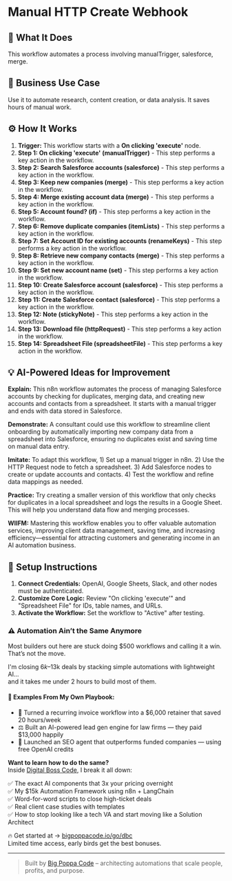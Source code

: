 # Manual HTTP Create Webhook

## 🚀 What It Does
This workflow automates a process involving manualTrigger, salesforce, merge.

## 💼 Business Use Case
Use it to automate research, content creation, or data analysis. It saves hours of manual work.

## ⚙️ How It Works
1.  **Trigger:** This workflow starts with a **On clicking 'execute'** node.
2. **Step 1: On clicking 'execute' (manualTrigger)** - This step performs a key action in the workflow.
3. **Step 2: Search Salesforce accounts (salesforce)** - This step performs a key action in the workflow.
4. **Step 3: Keep new companies (merge)** - This step performs a key action in the workflow.
5. **Step 4: Merge existing account data (merge)** - This step performs a key action in the workflow.
6. **Step 5: Account found? (if)** - This step performs a key action in the workflow.
7. **Step 6: Remove duplicate companies (itemLists)** - This step performs a key action in the workflow.
8. **Step 7: Set Account ID for existing accounts (renameKeys)** - This step performs a key action in the workflow.
9. **Step 8: Retrieve new company contacts (merge)** - This step performs a key action in the workflow.
10. **Step 9: Set new account name (set)** - This step performs a key action in the workflow.
11. **Step 10: Create Salesforce account (salesforce)** - This step performs a key action in the workflow.
12. **Step 11: Create Salesforce contact (salesforce)** - This step performs a key action in the workflow.
13. **Step 12: Note (stickyNote)** - This step performs a key action in the workflow.
14. **Step 13: Download file (httpRequest)** - This step performs a key action in the workflow.
15. **Step 14: Spreadsheet File (spreadsheetFile)** - This step performs a key action in the workflow.

## 💡 AI-Powered Ideas for Improvement
**Explain:** This n8n workflow automates the process of managing Salesforce accounts by checking for duplicates, merging data, and creating new accounts and contacts from a spreadsheet. It starts with a manual trigger and ends with data stored in Salesforce.

**Demonstrate:** A consultant could use this workflow to streamline client onboarding by automatically importing new company data from a spreadsheet into Salesforce, ensuring no duplicates exist and saving time on manual data entry.

**Imitate:** To adapt this workflow, 1) Set up a manual trigger in n8n. 2) Use the HTTP Request node to fetch a spreadsheet. 3) Add Salesforce nodes to create or update accounts and contacts. 4) Test the workflow and refine data mappings as needed.

**Practice:** Try creating a smaller version of this workflow that only checks for duplicates in a local spreadsheet and logs the results in a Google Sheet. This will help you understand data flow and merging processes.

**WIIFM:** Mastering this workflow enables you to offer valuable automation services, improving client data management, saving time, and increasing efficiency—essential for attracting customers and generating income in an AI automation business.

## 🔧 Setup Instructions
1. **Connect Credentials:** OpenAI, Google Sheets, Slack, and other nodes must be authenticated.
2. **Customize Core Logic:** Review "On clicking 'execute'" and "Spreadsheet File" for IDs, table names, and URLs.
3. **Activate the Workflow:** Set the workflow to "Active" after testing.

### ⚠️ Automation Ain’t the Same Anymore

Most builders out here are stuck doing $500 workflows and calling it a win.  
That’s not the move.  

I'm closing $6k–$13k deals by stacking simple automations with lightweight AI...  
and it takes me under 2 hours to build most of them.

#### 🧠 Examples From My Own Playbook:
- 🔁 Turned a recurring invoice workflow into a $6,000 retainer that saved 20 hours/week  
- ⚖️ Built an AI-powered lead gen engine for law firms — they paid $13,000 happily  
- 🚀 Launched an SEO agent that outperforms funded companies — using free OpenAI credits  

**Want to learn how to do the same?**  
Inside [Digital Boss Code](https://bigpoppacode.io/go/dbc), I break it all down:

✅ The exact AI components that 3x your pricing overnight  
✅ My $15k Automation Framework using n8n + LangChain  
✅ Word-for-word scripts to close high-ticket deals  
✅ Real client case studies with templates  
✅ How to stop looking like a tech VA and start moving like a Solution Architect  

🔥 Get started at → [bigpoppacode.io/go/dbc](https://bigpoppacode.io/go/dbc)  
Limited time access, early birds get the best bonuses.

---
> Built by [Big Poppa Code](https://bigpoppacode.io) – architecting automations that scale people, profits, and purpose.
